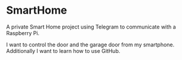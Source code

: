 # SmartHome
A private Smart Home project using Telegram to communicate with a Raspberry Pi.

I want to control the door and the garage door from my smartphone.
Additionally I want to learn how to use GitHub.
